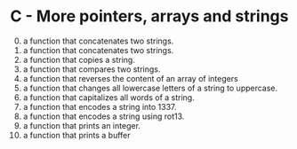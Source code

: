 # C - More pointers, arrays and strings
0. a function that concatenates two strings.
1. a function that concatenates two strings.
2.  a function that copies a string.
3. a function that compares two strings.
4.  a function that reverses the content of an array of integers
5. a function that changes all lowercase letters of a string to uppercase.
6. a function that capitalizes all words of a string.
7. a function that encodes a string into 1337.
8. a function that encodes a string using rot13.
9. a function that prints an integer.
12. a function that prints a buffer
 
